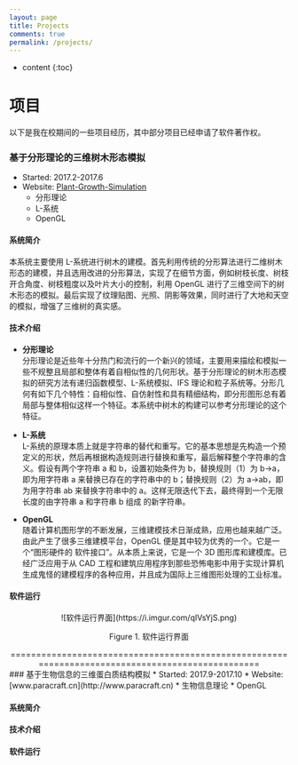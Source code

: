 ```yaml
---
layout: page
title: Projects
comments: true
permalink: /projects/
---
```


* content
{:toc}

# 项目
以下是我在校期间的一些项目经历，其中部分项目已经申请了软件著作权。

### 基于分形理论的三维树木形态模拟
* Started: 2017.2-2017.6
* Website: [Plant-Growth-Simulation](https://github.com/zxl16616/Plant-Growth-Simulation)
   * 分形理论
   * L-系统
   * OpenGL

#### 系统简介    
本系统主要使用 L-系统进行树木的建模。首先利用传统的分形算法进行二维树木形态的建模，并且选用改进的分形算法，实现了在细节方面，例如树枝长度、树枝开合角度、树枝粗度以及叶片大小的控制，利用 OpenGL 进行了三维空间下的树木形态的模拟。最后实现了纹理贴图、光照、阴影等效果，同时进行了大地和天空的模拟，增强了三维树的真实感。

#### 技术介绍
* **分形理论**  
分形理论是近些年十分热门和流行的一个新兴的领域，主要用来描绘和模拟一些不规整且局部和整体有着自相似性的几何形状。基于分形理论的树木形态模拟的研究方法有递归函数模型、L-系统模拟、IFS 理论和粒子系统等。分形几何有如下几个特性：自相似性、自仿射性和具有精细结构，即分形图形总有着局部与整体相似这样一个特征。本系统中树木的构建可以参考分形理论的这个特征。  

* **L-系统**   
L-系统的原理本质上就是字符串的替代和重写。它的基本思想是先构造一个预定义的形状，然后再根据构造规则进行替换和重写，最后解释整个字符串的含义。假设有两个字符串 a 和 b，设置初始条件为 b，替换规则（1）为 b→a，即为用字符串 a 来替换已存在的字符串中的 b；替换规则（2）为 a→ab，即为用字符串 ab 来替换字符串中的 a。这样无限迭代下去，最终得到一个无限长度的由字符串 a 和字符串 b 组成 的新字符串。  

* **OpenGL**  
随着计算机图形学的不断发展，三维建模技术日渐成熟，应用也越来越广泛。由此产生了很多三维建模平台，OpenGL 便是其中较为优秀的一个。它是一个“图形硬件的 软件接口”。从本质上来说，它是一个 3D 图形库和建模库。已经广泛应用于从 CAD 工程和建筑应用程序到那些恐怖电影中用于实现计算机生成鬼怪的建模程序的各种应用，并且成为国际上三维图形处理的工业标准。 


 

#### 软件运行  
<center>
![软件运行界面](https://i.imgur.com/qIVsYjS.png)  

Figure 1. 软件运行界面
</center>







  

















<center>=================================================================================================</center>
### 基于生物信息的三维蛋白质结构模拟
* Started: 2017.9-2017.10
* Website: [www.paracraft.cn](http://www.paracraft.cn)
   * 生物信息理论
   * OpenGL

#### 系统简介    



#### 技术介绍


#### 软件运行









